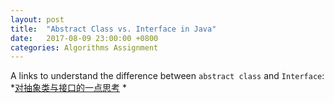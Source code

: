 ```yaml
---
layout: post
title:  "Abstract Class vs. Interface in Java"
date:   2017-08-09 23:00:00 +0800
categories: Algorithms Assignment
---
```

A links to understand the difference between `abstract class` and `Interface`:
*[对抽象类与接口的一点思考][1]
*

[1]: http://blog.xiaohansong.com/2015/12/02/abstract-class-and-interface/
